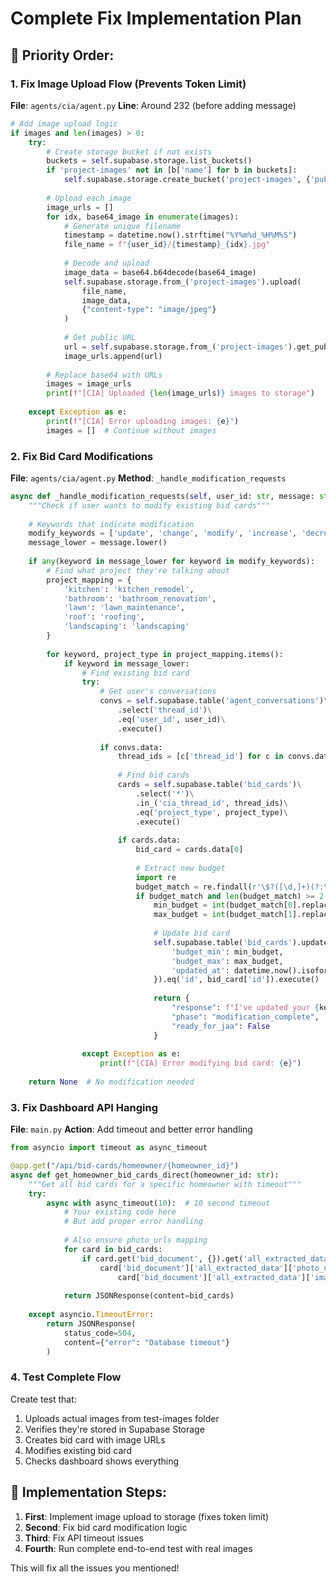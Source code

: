 # Complete Fix Implementation Plan

## 🎯 Priority Order:

### 1. Fix Image Upload Flow (Prevents Token Limit)
**File**: `agents/cia/agent.py`
**Line**: Around 232 (before adding message)

```python
# Add image upload logic
if images and len(images) > 0:
    try:
        # Create storage bucket if not exists
        buckets = self.supabase.storage.list_buckets()
        if 'project-images' not in [b['name'] for b in buckets]:
            self.supabase.storage.create_bucket('project-images', {'public': True})
        
        # Upload each image
        image_urls = []
        for idx, base64_image in enumerate(images):
            # Generate unique filename
            timestamp = datetime.now().strftime("%Y%m%d_%H%M%S")
            file_name = f"{user_id}/{timestamp}_{idx}.jpg"
            
            # Decode and upload
            image_data = base64.b64decode(base64_image)
            self.supabase.storage.from_('project-images').upload(
                file_name, 
                image_data,
                {"content-type": "image/jpeg"}
            )
            
            # Get public URL
            url = self.supabase.storage.from_('project-images').get_public_url(file_name)
            image_urls.append(url)
        
        # Replace base64 with URLs
        images = image_urls
        print(f"[CIA] Uploaded {len(image_urls)} images to storage")
        
    except Exception as e:
        print(f"[CIA] Error uploading images: {e}")
        images = []  # Continue without images
```

### 2. Fix Bid Card Modifications
**File**: `agents/cia/agent.py`
**Method**: `_handle_modification_requests`

```python
async def _handle_modification_requests(self, user_id: str, message: str, state: dict):
    """Check if user wants to modify existing bid cards"""
    
    # Keywords that indicate modification
    modify_keywords = ['update', 'change', 'modify', 'increase', 'decrease', 'adjust']
    message_lower = message.lower()
    
    if any(keyword in message_lower for keyword in modify_keywords):
        # Find what project they're talking about
        project_mapping = {
            'kitchen': 'kitchen_remodel',
            'bathroom': 'bathroom_renovation',
            'lawn': 'lawn_maintenance',
            'roof': 'roofing',
            'landscaping': 'landscaping'
        }
        
        for keyword, project_type in project_mapping.items():
            if keyword in message_lower:
                # Find existing bid card
                try:
                    # Get user's conversations
                    convs = self.supabase.table('agent_conversations')\
                        .select('thread_id')\
                        .eq('user_id', user_id)\
                        .execute()
                    
                    if convs.data:
                        thread_ids = [c['thread_id'] for c in convs.data]
                        
                        # Find bid cards
                        cards = self.supabase.table('bid_cards')\
                            .select('*')\
                            .in_('cia_thread_id', thread_ids)\
                            .eq('project_type', project_type)\
                            .execute()
                        
                        if cards.data:
                            bid_card = cards.data[0]
                            
                            # Extract new budget
                            import re
                            budget_match = re.findall(r'\$?([\d,]+)(?:\s*k)?', message_lower)
                            if budget_match and len(budget_match) >= 2:
                                min_budget = int(budget_match[0].replace(',', '')) * (1000 if 'k' in message_lower else 1)
                                max_budget = int(budget_match[1].replace(',', '')) * (1000 if 'k' in message_lower else 1)
                                
                                # Update bid card
                                self.supabase.table('bid_cards').update({
                                    'budget_min': min_budget,
                                    'budget_max': max_budget,
                                    'updated_at': datetime.now().isoformat()
                                }).eq('id', bid_card['id']).execute()
                                
                                return {
                                    "response": f"I've updated your {keyword} project budget to ${min_budget:,} - ${max_budget:,}. The contractors will be notified of this change.",
                                    "phase": "modification_complete",
                                    "ready_for_jaa": False
                                }
                                
                except Exception as e:
                    print(f"[CIA] Error modifying bid card: {e}")
    
    return None  # No modification needed
```

### 3. Fix Dashboard API Hanging
**File**: `main.py`
**Action**: Add timeout and better error handling

```python
from asyncio import timeout as async_timeout

@app.get("/api/bid-cards/homeowner/{homeowner_id}")
async def get_homeowner_bid_cards_direct(homeowner_id: str):
    """Get all bid cards for a specific homeowner with timeout"""
    try:
        async with async_timeout(10):  # 10 second timeout
            # Your existing code here
            # But add proper error handling
            
            # Also ensure photo_urls mapping
            for card in bid_cards:
                if card.get('bid_document', {}).get('all_extracted_data', {}).get('images'):
                    card['bid_document']['all_extracted_data']['photo_urls'] = \
                        card['bid_document']['all_extracted_data']['images']
                        
            return JSONResponse(content=bid_cards)
            
    except asyncio.TimeoutError:
        return JSONResponse(
            status_code=504,
            content={"error": "Database timeout"}
        )
```

### 4. Test Complete Flow
Create test that:
1. Uploads actual images from test-images folder
2. Verifies they're stored in Supabase Storage
3. Creates bid card with image URLs
4. Modifies existing bid card
5. Checks dashboard shows everything

## 🚀 Implementation Steps:

1. **First**: Implement image upload to storage (fixes token limit)
2. **Second**: Fix bid card modification logic 
3. **Third**: Fix API timeout issues
4. **Fourth**: Run complete end-to-end test with real images

This will fix all the issues you mentioned!